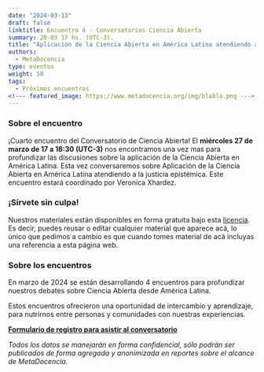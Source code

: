 ```yaml
---
date: "2024-03-13"
draft: false
linktitle: Encuentro 4 - Conversatorios Ciencia Abierta
summary: 20-03 17 hs. (UTC-3). 
title: "Aplicación de la Ciencia Abierta en América Latina atendiendo a la justicia epistémica"
authors:
  - MetaDocencia
type: eventos
weight: 50
tags:
  - Próximos encuentros
<!--- featured_image: https://www.metadocencia.org/img/blabla.png --->
---
```


<!--- ![Grupo de Estudio Pre NASA TOPS, encuentro 1. Módulo 1: El “Ethos” de la Ciencia Abierta. Miércoles 24/01 a las 17 hs. (UTC-3). Coordina Melissa Black](https://www.metadocencia.org/img/blabla.jpg) --->

### Sobre el encuentro

¡Cuarto encuentro del Conversatorio de Ciencia Abierta! El **miércoles 27 de marzo de 17 a 18:30 (UTC-3)** nos encontramos una vez mas para profundizar las discusiones sobre la aplicación de la Ciencia Abierta en América Latina. Esta vez conversaremos sobre Aplicación de la Ciencia Abierta en América Latina atendiendo a la justicia epistémica. Este encuentro estará coordinado por Veronica Xhardez.

<!--- ### Lecturas sugeridas

Recomendamos algunos textos que sirven de apoyo a la propuesta del encuentro:

 - [Biblioguía de CEPAL sobre Gestión de Datos de Investigación](https://biblioguias.cepal.org/gestion-de-datos-de-investigacion)
- [Artículo de Paola Ricaurte “Epistemologias de dados, colonialidades do poder e resistencia”](https://periodicos.pucminas.br/index.php/dispositiva/article/download/32017/21658)
- [nota en La Vanguardia “El extractivismo de datos es el nuevo colonialismo”. de Ulises A. Mejías](https://www.lavanguardia.com/internacional/vanguardia-dossier/revista/20240229/9509092/extractivismo-datos-nuevo-colonialismo.html#:~:text=Es%20un%20fen%C3%B3meno%20que%20llamamos,sin%20cesar%20datos%20de%20ellas.) --->

<!--- ### Materiales del evento

- [Presentación](https://docs.google.com/presentation/d/1fgZaD7aUL41CxemqH_KAG2m9alCM2TLGmRiD8zjkIZ4/edit#slide=id.g1f3a0007783_0_0)

- [Video del encuentro](https://youtu.be/SotP_QwBDj8)--->


### ¡Sírvete sin culpa!

Nuestros materiales están disponibles en forma gratuita bajo esta [licencia](https://creativecommons.org/licenses/by/4.0/deed.es). Es decir, puedes reusar o editar cualquier material que aparece acá, lo único que pedimos a cambio es que cuando tomes material de acá incluyas una referencia a esta página web.

### Sobre los encuentros

En marzo de 2024 se están desarrollando 4 encuentros para profundizar nuestros debates sobre Ciencia Abierta desde América Latina. 

<!--- **[Ver los próximos eventos](https://www.metadocencia.org/eventos)**--->

Estos encuentros ofrecieron una oportunidad de intercambio y aprendizaje, para nutrirnos entre personas y comunidades con nuestras experiencias.

**[Formulario de registro para asistir al conversatorio](https://docs.google.com/forms/d/e/1FAIpQLSe2_d08ZLEComUlsUwzHKPhiGcEuN2u1oq1gdvRcAXLfWz8ww/viewform)**

*Todos los datos se manejarán en forma confidencial, sólo podrán ser publicados de forma agregada y anonimizada en reportes sobre el alcance de MetaDocencia.*
